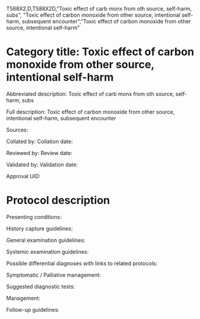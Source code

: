 T588X2,D,T588X2D,"Toxic effect of carb monx from oth source, self-harm, subs", "Toxic effect of carbon monoxide from other source, intentional self-harm, subsequent encounter","Toxic effect of carbon monoxide from other source, intentional self-harm"
# Category title: Toxic effect of carbon monoxide from other source, intentional self-harm

Abbreviated description: Toxic effect of carb monx from oth source, self-harm, subs

Full description: Toxic effect of carbon monoxide from other source, intentional self-harm, subsequent encounter

Sources:

Collated by:
Collation date:

Reviewed by:
Review date:

Validated by:
Validation date:

Approval UID:

# Protocol description

Presenting conditions:

History capture guidelines:

General examination guidelines:

Systemic examination guidelines:

Possible differential diagnoses with links to related protocols:

Symptomatic / Palliative management:

Suggested diagnostic tests:

Management:

Follow-up guidelines:
